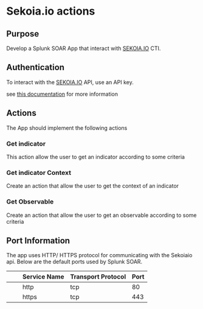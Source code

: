 [comment]: # "File: README.md"
[comment]: # "Copyright (c) 2023 Splunk Inc."
[comment]: # ""
[comment]: # "Licensed under the Apache License, Version 2.0 (the 'License');"
[comment]: # "you may not use this file except in compliance with the License."
[comment]: # "You may obtain a copy of the License at"
[comment]: # ""
[comment]: # "    http://www.apache.org/licenses/LICENSE-2.0"
[comment]: # ""
[comment]: # "Unless required by applicable law or agreed to in writing, software distributed under"
[comment]: # "the License is distributed on an 'AS IS' BASIS, WITHOUT WARRANTIES OR CONDITIONS OF ANY KIND,"
[comment]: # "either express or implied. See the License for the specific language governing permissions"
[comment]: # "and limitations under the License."
[comment]: # ""
# Sekoia.io actions
## Purpose

Develop a Splunk SOAR App that interact with [SEKOIA.IO](http://SEKOIA.IO) CTI.

## Authentication

To interact with the [SEKOIA.IO](http://SEKOIA.IO) API, use an API key.

see [this documentation](https://docs.sekoia.io/cti/features/integrations/api/) for more information

## Actions

The App should implement the following actions

### Get indicator

This action  allow the user to get an indicator according to some criteria

### Get indicator Context

Create an action that allow the user to get the context of an indicator

### Get Observable

Create an action that allow the user to get an observable according to some criteria

## Port Information

The app uses HTTP/ HTTPS protocol for communicating with the Sekoiaio api. Below are the default
ports used by Splunk SOAR.

|         Service Name | Transport Protocol | Port |
|----------------------|--------------------|------|
|         http         | tcp                | 80   |
|         https        | tcp                | 443  |
